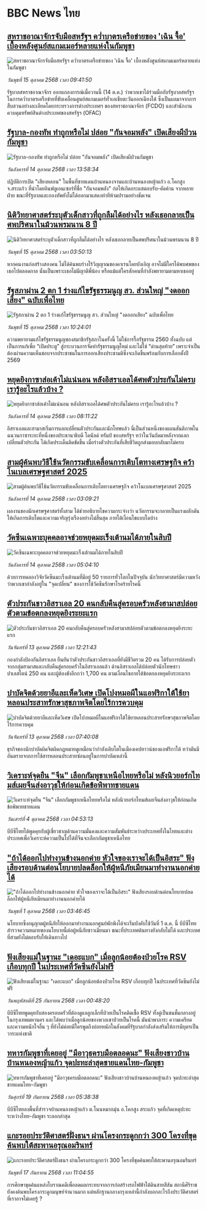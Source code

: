 # BBC News ไทย## [สหราชอาณาจักรจับมือสหรัฐฯ คว่ำบาตรเครือข่ายของ 'เฉิน จื้อ' เบื้องหลังศูนย์สแกมเมอร์หลายแห่งในกัมพูชา](https://www.bbc.com/thai/articles/c4gp5kg54z9o?at_medium=RSS&at_campaign=rss?at_campaign=githubrss)![สหราชอาณาจักรจับมือสหรัฐฯ คว่ำบาตรเครือข่ายของ 'เฉิน จื้อ' เบื้องหลังศูนย์สแกมเมอร์หลายแห่งในกัมพูชา](https://ichef.bbci.co.uk/ace/ws/240/cpsprodpb/87f1/live/b8696be0-a9a5-11f0-928c-71dbb8619e94.jpg)_วันพุธที่ 15 ตุลาคม 2568 เวลา 09:41:50_รัฐบาลสหราชอาณาจักร ออกแถลงการณ์เมื่อวานนี้ (14 ต.ค.) ว่าพวกเขาได้ร่วมมือกับรัฐบาลสหรัฐฯ ในการคว่ำบาตรเครือข่ายที่ขับเคลื่อนศูนย์สแกมเมอร์ทั่วเอเชียตะวันออกเฉียงใต้ ซึ่งเป็นผลมาจากการสืบสวนอย่างละเอียดโดยกระทรวงการต่างประเทศฯ ของสหราชอาณาจักร (FCDO) และสำนักงานควบคุมทรัพย์สินต่างประเทศของสหรัฐฯ (OFAC)## [รัฐบาล-กองทัพ ทำถูกหรือไม่ ปล่อย "กันจอมพลัง" เปิดเสียงผีป่วนกัมพูชา](https://www.bbc.com/thai/articles/cql9v33gnero?at_medium=RSS&at_campaign=rss?at_campaign=githubrss)![รัฐบาล-กองทัพ ทำถูกหรือไม่ ปล่อย "กันจอมพลัง" เปิดเสียงผีป่วนกัมพูชา](https://ichef.bbci.co.uk/ace/ws/240/cpsprodpb/70b2/live/90b7c730-a901-11f0-99b2-a3801a157d90.jpg)_วันอังคารที่ 14 ตุลาคม 2568 เวลา 13:58:34_ปฏิบัติการเปิด "เสียงหลอน" ในพื้นที่ชายแดนบ้านหนองจานและบ้านหนองหญ้าแก้ว อ.โคกสูง จ.สระแก้ว ที่นำโดยอินฟลูเอนเซอร์ที่ชื่อ "กันจอมพลัง" ก่อให้เกิดกระแสตอบรับ-คัดค้าน จากหลายฝ่าย ขณะที่รัฐบาลและกองทัพยังไม่ได้ออกมาแสดงท่าทีห้ามปรามอย่างชัดเจน## [นิติวิทยาศาสตร์ระบุตัวเด็กสาวที่ถูกลืมได้อย่างไร หลังเธอกลายเป็นศพปริศนาในม้วนพรมนาน 8 ปี](https://www.bbc.com/thai/articles/cn51zkpql6lo?at_medium=RSS&at_campaign=rss?at_campaign=githubrss)![นิติวิทยาศาสตร์ระบุตัวเด็กสาวที่ถูกลืมได้อย่างไร หลังเธอกลายเป็นศพปริศนาในม้วนพรมนาน 8 ปี](https://ichef.bbci.co.uk/ace/ws/240/cpsprodpb/c8ff/live/c4371840-a668-11f0-928c-71dbb8619e94.png)_วันพุธที่ 15 ตุลาคม 2568 เวลา 03:50:13_หากคนงานก่อสร้างสองคน ไม่ได้ค้นพบร่างไร้วิญญาณของคาเรนโดยบังเอิญ อาจไม่มีใครได้พบศพของเธอไปตลอดกาล นั่นเป็นเพราะเธอไม่มีญาติพี่น้อง หรือแม้แต่ใครสักคนที่กำลังพยายามตามหาเธออยู่## [รัฐสภาผ่าน 2 ตก 1 ร่างแก้ไขรัฐธรรมนูญ สว. ส่วนใหญ่ "งดออกเสียง" ฉบับเพื่อไทย](https://www.bbc.com/thai/articles/c2kpj1pe9kxo?at_medium=RSS&at_campaign=rss?at_campaign=githubrss)![รัฐสภาผ่าน 2 ตก 1 ร่างแก้ไขรัฐธรรมนูญ สว. ส่วนใหญ่ "งดออกเสียง" ฉบับเพื่อไทย](https://ichef.bbci.co.uk/ace/ws/240/cpsprodpb/9300/live/f3c20a80-a9aa-11f0-97ec-91b89bd10dfa.jpg)_วันพุธที่ 15 ตุลาคม 2568 เวลา 10:24:01_ความพยายามแก้ไขรัฐธรรมนูญของสมาชิกรัฐสภาในครั้งนี้ ไม่ใช่การรื้อรัฐธรรม 2560 ทั้งฉบับ แต่เป็นการแก้เพื่อ “เปิดประตู” สู่กระบวนการจัดทำรัฐธรรมนูญใหม่ และไม่ใช่ “ด่านสุดท้าย” เพราะจำเป็นต้องผ่านความเห็นชอบจากประชาชนในการออกเสียงประชามติซึ่งจะเกิดขึ้นพร้อมกับการเลือกตั้งปี 2569## [หยุดยิงกาซาส่อเค้าไม่แน่นอน หลังอิสราเอลได้ศพตัวประกันไม่ครบ เรารู้อะไรแล้วบ้าง ? ](https://www.bbc.com/thai/articles/c625r9e27y7o?at_medium=RSS&at_campaign=rss?at_campaign=githubrss)![หยุดยิงกาซาส่อเค้าไม่แน่นอน หลังอิสราเอลได้ศพตัวประกันไม่ครบ เรารู้อะไรแล้วบ้าง ? ](https://ichef.bbci.co.uk/ace/ws/240/cpsprodpb/6d25/live/6026e230-a826-11f0-b741-177e3e2c2fc7.jpg)_วันอังคารที่ 14 ตุลาคม 2568 เวลา 08:11:22_อิสราเอลและฮามาสเริ่มการแลกเปลี่ยนตัวประกันและนักโทษแล้ว นี่เป็นส่วนหนึ่งของแผนสันติภาพในฉนวนกาซาระยะที่หนึ่งของประธานาธิบดี โดนัลด์ ทรัมป์ ของสหรัฐฯ ทว่าในวันถัดมาหลังจากแลกเปลี่ยนตัวประกัน ได้เกิดประเด็นติดขัดขึ้น เมื่อร่างตัวประกันที่เสียชีวิตถูกส่งมอบกลับมาไม่ครบ## [สามผู้ค้นพบวิธีใช้นวัตกรรมขับเคลื่อนการเติบโตทางเศรษฐกิจ คว้าโนเบลเศรษฐศาสตร์ 2025](https://www.bbc.com/thai/articles/ce8z0j5p5k4o?at_medium=RSS&at_campaign=rss?at_campaign=githubrss)![สามผู้ค้นพบวิธีใช้นวัตกรรมขับเคลื่อนการเติบโตทางเศรษฐกิจ คว้าโนเบลเศรษฐศาสตร์ 2025](https://ichef.bbci.co.uk/ace/ws/240/cpsprodpb/4f5a/live/17f208d0-a8aa-11f0-928c-71dbb8619e94.jpg)_วันอังคารที่ 14 ตุลาคม 2568 เวลา 03:09:21_ผลงานของนักเศรษฐศาสตร์ทั้งสาม ได้ช่วยอธิบายไขความกระจ่างว่า นวัตกรรมจะกลายเป็นแรงผลักดันให้เกิดการเติบโตและความเจริญรุ่งเรืองอย่างไม่สิ้นสุด ภายใต้เงื่อนไขแบบใดบ้าง## [วัคซีนเฉพาะบุคคลอาจช่วยหยุดมะเร็งเต้านมได้ภายในสิบปี](https://www.bbc.com/thai/articles/ckgygdn3523o?at_medium=RSS&at_campaign=rss?at_campaign=githubrss)![วัคซีนเฉพาะบุคคลอาจช่วยหยุดมะเร็งเต้านมได้ภายในสิบปี](https://ichef.bbci.co.uk/ace/ws/240/cpsprodpb/7e3b/live/ef335080-a44d-11f0-8a21-ff96e44d1cc2.jpg)_วันอังคารที่ 14 ตุลาคม 2568 เวลา 05:04:10_ด้วยการทดลองวิจัยวัคซีนมะเร็งเต้านมที่มีอยู่ 50 รายการทั่วโลกในปัจจุบัน นักวิทยาศาสตร์มีความหวังว่าพวกเขากำลังอยู่ใน "จุดเปลี่ยน" ของการใช้วัคซีนรักษาโรคร้ายโรคนี้## [ตัวประกันชาวอิสราเอล 20 คนกลับคืนสู่ครอบครัวหลังฮามาสปล่อยตัวตามข้อตกลงหยุดยิงระยะแรก](https://www.bbc.com/thai/articles/cpd2ljxnvq9o?at_medium=RSS&at_campaign=rss?at_campaign=githubrss)![ตัวประกันชาวอิสราเอล 20 คนกลับคืนสู่ครอบครัวหลังฮามาสปล่อยตัวตามข้อตกลงหยุดยิงระยะแรก](https://ichef.bbci.co.uk/ace/ws/240/cpsprodpb/d4c8/live/2ca9ecd0-a827-11f0-92db-77261a15b9d2.jpg)_วันจันทร์ที่ 13 ตุลาคม 2568 เวลา 12:21:43_กองกำลังป้องกันอิสราเอล ยืนยันว่าตัวประกันชาวอิสราเอลที่ยังมีชีวิตรวม 20 คน ได้รับการปล่อยตัวจากกลุ่มฮามาสและกลับคืนสู่ครอบครัวในอิสราเอลแล้ว  ด้านอิสราเอลได้ปล่อยตัวนักโทษชาวปาเลสไตน์ 250 คน และผู้ต้องขังอีกกว่า 1,700 คน  ตามเงื่อนไขภายใต้ข้อตกลงหยุดยิงระยะแรก## [บำบัดจิตด้วยยาอีและเห็ดวิเศษ เปิดโปงหมอผีในแอฟริกาใต้ใช้ยาหลอนประสาทรักษาสุขภาพจิตโดยไร้การควบคุม](https://www.bbc.com/thai/articles/cx2ygp237d0o?at_medium=RSS&at_campaign=rss?at_campaign=githubrss)![บำบัดจิตด้วยยาอีและเห็ดวิเศษ เปิดโปงหมอผีในแอฟริกาใต้ใช้ยาหลอนประสาทรักษาสุขภาพจิตโดยไร้การควบคุม](https://ichef.bbci.co.uk/ace/ws/240/cpsprodpb/3c98/live/8609bad0-a51b-11f0-92db-77261a15b9d2.jpg)_วันจันทร์ที่ 13 ตุลาคม 2568 เวลา 07:40:08_ธุรกิจของนักบำบัดผิดจิตผิดกฎหมายดูเหมือนว่ากำลังเติบโตในเมืองเคปทาวน์ของแอฟริกาใต้ ทว่ามันมีอันตรายจากการใช้สารหลอนประสาทซ่อนอยู่ในการบำบัดเหล่านี้## [วิเคราะห์จุดยืน "จีน" เลือกกัมพูชาเหนือไทยหรือไม่ หลังนิวยอร์กไทมส์เผยจีนส่งอาวุธให้ก่อนเกิดข้อพิพาทชายแดน](https://www.bbc.com/thai/articles/cn95491z83no?at_medium=RSS&at_campaign=rss?at_campaign=githubrss)![วิเคราะห์จุดยืน "จีน" เลือกกัมพูชาเหนือไทยหรือไม่ หลังนิวยอร์กไทมส์เผยจีนส่งอาวุธให้ก่อนเกิดข้อพิพาทชายแดน](https://ichef.bbci.co.uk/ace/ws/240/cpsprodpb/bec5/live/a6bfab70-a0d6-11f0-928c-71dbb8619e94.jpg)_วันเสาร์ที่ 4 ตุลาคม 2568 เวลา 04:53:13_บีบีซีไทยได้พูดคุยกับผู้เชี่ยวชาญด้านความมั่นคงและความสัมพันธ์ระหว่างประเทศทั้งในไทยและต่างประเทศเพื่อวิเคราะห์ความเป็นไปได้ที่จีนจะเลือกกัมพูชาเหนือไทย## ["ถ้าได้ออกไปทำงานข้างนอกค่าย หัวใจของเราจะได้เป็นอิสระ" ฟังเสียงรอบด้านต่อนโยบายปลดล็อกให้ผู้หนีภัยเมียนมาทำงานนอกค่ายได้](https://www.bbc.com/thai/articles/cgl1gpxlwy0o?at_medium=RSS&at_campaign=rss?at_campaign=githubrss)!["ถ้าได้ออกไปทำงานข้างนอกค่าย หัวใจของเราจะได้เป็นอิสระ" ฟังเสียงรอบด้านต่อนโยบายปลดล็อกให้ผู้หนีภัยเมียนมาทำงานนอกค่ายได้](https://ichef.bbci.co.uk/ace/ws/240/cpsprodpb/59ed/live/1748d190-9935-11f0-928c-71dbb8619e94.png)_วันพุธที่ 1 ตุลาคม 2568 เวลา 03:46:45_นโยบายซึ่งอนุญาตผู้หนีภัยให้ออกมาทำงานนอกศูนย์พักพิงได้จะเริ่มบังคับใช้วันที่ 1 ต.ค. นี้ บีบีซีไทยสำรวจความหมายของนโยบายนี้ต่อผู้หนีภัยชาวเมียนมา ขณะที่ประเทศต้นทางยังกลับไม่ได้ และประเทศที่สามยังไม่ตอบรับให้เดินทางไป## [ฟังเสียงแม่ในฐานะ "เดอะแบก" เมื่อลูกน้อยต้องป่วยโรค RSV เกือบทุกปี ในประเทศที่วัคซีนยังไม่ฟรี](https://www.bbc.com/thai/articles/cvgvr9m3kg2o?at_medium=RSS&at_campaign=rss?at_campaign=githubrss)![ฟังเสียงแม่ในฐานะ "เดอะแบก" เมื่อลูกน้อยต้องป่วยโรค RSV เกือบทุกปี ในประเทศที่วัคซีนยังไม่ฟรี](https://ichef.bbci.co.uk/ace/ws/240/cpsprodpb/e712/live/3b1666e0-992c-11f0-af62-91486a511a31.jpg)_วันพฤหัสบดีที่ 25 กันยายน 2568 เวลา 00:48:20_บีบีซีไทยพูดคุยกับสองครอบครัวที่ต้องดูแลลูกเล็กที่ป่วยเป็นโรคติดเชื้อ RSV ทั้งคู่เป็นชนชั้นกลางอยู่ในกรุงเทพมหานคร และได้พบว่าเมื่อลูกน้อยของพวกเขาป่วยเป็นโรคนี้ มันนำพาภาระ ความเครียด และความหนักใจอื่น ๆ ที่ยังไม่ค่อยมีใครพูดถึงบ่อยหนักในสังคมที่รัฐบาลกำลังส่งเสริมให้การมีบุตรเป็นวาระแห่งชาติ## [ทหารกัมพูชาที่เคยอยู่ "มีอาวุธครบมือตลอดนะ" ฟังเสียงชาวบ้านบ้านหนองหญ้าแก้ว จุดปะทะล่าสุดชายแดนไทย-กัมพูชา](https://www.bbc.com/thai/articles/c62ldp88l84o?at_medium=RSS&at_campaign=rss?at_campaign=githubrss)![ทหารกัมพูชาที่เคยอยู่ "มีอาวุธครบมือตลอดนะ" ฟังเสียงชาวบ้านบ้านหนองหญ้าแก้ว จุดปะทะล่าสุดชายแดนไทย-กัมพูชา](https://ichef.bbci.co.uk/ace/ws/240/cpsprodpb/d683/live/27625750-951a-11f0-b391-6936825093bd.jpg)_วันศุกร์ที่ 19 กันยายน 2568 เวลา 05:38:38_บีบีซีไทยลงพื้นที่สำรวจบ้านหนองหญ้าแก้ว ต.โนนหมากมุ่น อ.โคกสูง สระแก้ว จุดที่เกิดเหตุปะทะระหว่างไทย-กัมพูชา ระลอกล่าสุด## [แกะรอยประวัติศาสตร์ฝั่งธนฯ ผ่านโครงกระดูกกว่า 300 โครงที่ขุดค้นพบใต้สะพานอรุณอมรินทร์](https://www.bbc.com/thai/articles/cx2r4nl53leo?at_medium=RSS&at_campaign=rss?at_campaign=githubrss)![แกะรอยประวัติศาสตร์ฝั่งธนฯ ผ่านโครงกระดูกกว่า 300 โครงที่ขุดค้นพบใต้สะพานอรุณอมรินทร์](https://ichef.bbci.co.uk/ace/ws/240/cpsprodpb/34a6/live/54b03360-9391-11f0-9cf6-cbf3e73ce2b9.jpg)_วันพุธที่ 17 กันยายน 2568 เวลา 11:04:55_การศึกษาขุดค้นแหล่งโบราณคดีเพื่อลดผลกระทบจากการก่อสร้างรถไฟฟ้าใต้ดินสายสีส้ม สถานีศิริราช ยังคงค้นพบโครงกระดูกมนุษย์จำนวนมาก แต่หลักฐานกลางกรุงเหล่านี้กำลังบอกอะไรถึงประวัติศาสตร์ที่เราอาจไม่เคยรู้ ?